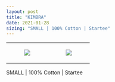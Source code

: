 ```yaml
---
layout: post
title: "KIMBRA"
date: 2021-01-28
sizing: "SMALL | 100% Cotton | Startee"
---
```




<table style="width:100%;"><tr><td style="vertical-align:top;">
      <figure class="tmblr-full" data-orig-height="2048" data-orig-width="1365" data-orig-src="https://concertshirts.netlify.app/shirts/0451/0451-01.jpg"><img src="https://64.media.tumblr.com/cc218952336705ca115d456c0b352241/647103aadeac6292-d6/s540x810/e2c2968848dd776bb58ccd45b0b66fbd37b9bbbb.jpg" data-orig-height="2048" data-orig-width="1365" data-orig-src="https://concertshirts.netlify.app/shirts/0451/0451-01.jpg"/></figure></td>
    <td style="vertical-align:top;">
      <figure class="tmblr-full" data-orig-height="2048" data-orig-width="1365" data-orig-src="https://concertshirts.netlify.app/shirts/0451/0451-02.jpg"><img src="https://64.media.tumblr.com/7e9d0d25bbcba6456c80e6f1127ba05d/647103aadeac6292-9e/s540x810/42716250f6d3403ba82b45f3b90bcf88b210b1d1.jpg" data-orig-height="2048" data-orig-width="1365" data-orig-src="https://concertshirts.netlify.app/shirts/0451/0451-02.jpg"/></figure></td>
  </tr></table><p>
  SMALL | 100% Cotton | Startee
</p>
